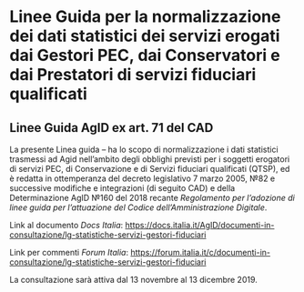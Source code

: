 # Linee Guida per la normalizzazione dei dati statistici dei servizi erogati dai Gestori PEC, dai Conservatori e dai Prestatori di servizi fiduciari qualificati
## Linee Guida AgID ex art. 71 del CAD

La presente Linea guida – ha lo scopo di normalizzazione i dati statistici trasmessi ad Agid nell’ambito degli obblighi previsti per i soggetti erogatori di servizi PEC, di Conservazione e di Servizi fiduciari qualificati (QTSP), ed è redatta in ottemperanza del decreto legislativo 7 marzo 2005, №82 e successive modifiche e integrazioni (di seguito CAD) e della Determinazione AgID №160 del 2018 recante *Regolamento per l’adozione di linee guida per l’attuazione del Codice dell’Amministrazione Digitale*.

Link al documento *Docs Italia*: https://docs.italia.it/AgID/documenti-in-consultazione/lg-statistiche-servizi-gestori-fiduciari

Link per commenti *Forum Italia*: https://forum.italia.it/c/documenti-in-consultazione/lg-statistiche-servizi-gestori-fiduciari

La consultazione sarà attiva dal 13 novembre al 13 dicembre 2019.

